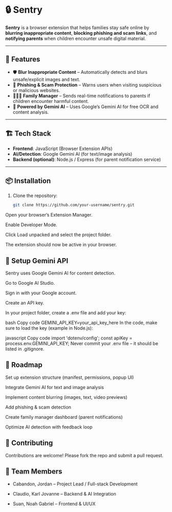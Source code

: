 # 🔒 Sentry

**Sentry** is a browser extension that helps families stay safe online by **blurring inappropriate content**, **blocking phishing and scam links**, and **notifying parents** when children encounter unsafe digital material.  

---

## 🌟 Features

- 🛡️ **Blur Inappropriate Content** – Automatically detects and blurs unsafe/explicit images and text.  
- 🚨 **Phishing & Scam Protection** – Warns users when visiting suspicious or malicious websites.  
- 👨‍👩‍👧 **Family Manager** – Sends real-time notifications to parents if children encounter harmful content.  
- 🤖 **Powered by Gemini AI** – Uses Google’s Gemini AI for free OCR and content analysis.  

---

## 🏗️ Tech Stack

- **Frontend**: JavaScript (Browser Extension APIs)  
- **AI/Detection**: Google Gemini AI (for text/image analysis)  
- **Backend (optional)**: Node.js / Express (for parent notification service)  

---

## 📦 Installation

1. Clone the repository:

    ```bash
   git clone https://github.com/your-username/sentry.git

Open your browser’s Extension Manager.

Enable Developer Mode.

Click Load unpacked and select the project folder.

The extension should now be active in your browser.

## 🔑 Setup Gemini API

Sentry uses Google Gemini AI for content detection.

Go to Google AI Studio.

Sign in with your Google account.

Create an API key.

In your project folder, create a .env file and add your key:

bash
Copy code
GEMINI_API_KEY=your_api_key_here
In the code, make sure to load the key (example in Node.js):

javascript
Copy code
import 'dotenv/config';
const apiKey = process.env.GEMINI_API_KEY;
Never commit your .env file – it should be listed in .gitignore.

## 🚧 Roadmap

 Set up extension structure (manifest, permissions, popup UI)

 Integrate Gemini AI for text and image analysis

 Implement content blurring (images, text, video previews)

 Add phishing & scam detection

 Create family manager dashboard (parent notifications)

 Optimize AI detection with feedback loop

## 🤝 Contributing

Contributions are welcome! Please fork the repo and submit a pull request.

## 👥 Team Members

- Cabandon, Jordan – Project Lead / Full-stack Development

- Claudio, Karl Jovanne – Backend & AI Integration

- Suan, Noah Gabriel – Frontend & UI/UX
